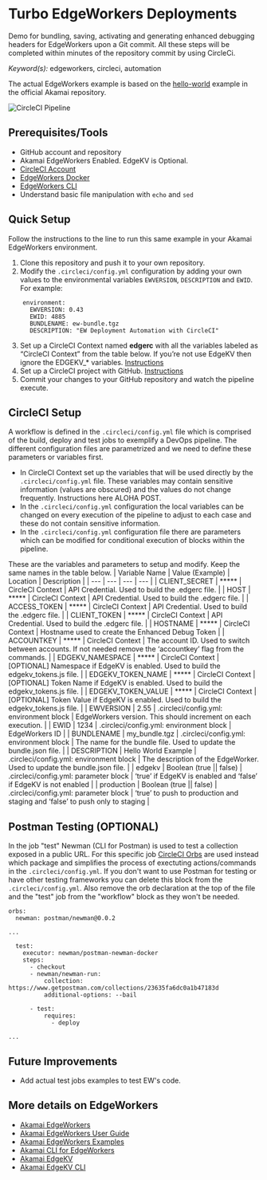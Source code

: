 # Turbo EdgeWorkers Deployments
Demo for bundling, saving, activating and generating enhanced debugging headers for EdgeWorkers upon a Git commit. All these steps will be completed within minutes of the repository commit by using CircleCi. 

*Keyword(s):* edgeworkers, circleci, automation<br>

The actual EdgeWorkers example is based on the [hello-world](https://github.com/akamai/edgeworkers-examples/tree/master/hello-world) example in the official Akamai repository.

![CircleCI Pipeline](http://jaescalo.test.edgekey.net/images/CircleCI-flow.jpg)

## Prerequisites/Tools
- GitHub account and repository
- Akamai EdgeWorkers Enabled. EdgeKV is Optional.
- [CircleCI Account](https://app.circleci.com/dashboard)
- [EdgeWorkers Docker](https://hub.docker.com/r/akamai/edgeworkers)
- [EdgeWorkers CLI](https://github.com/akamai/cli-edgeworkers)
- Understand basic file manipulation with `echo` and `sed`

## Quick Setup
Follow the instructions to the line to run this same example in your Akamai EdgeWorkers environment.
1. Clone this repository and push it to your own repository. 
2. Modify the `.circleci/config.yml` configuration by adding your own values to the environmental variables `EWVERSION`, `DESCRIPTION` and `EWID`. For example:
```
    environment:
      EWVERSION: 0.43
      EWID: 4885
      BUNDLENAME: ew-bundle.tgz
      DESCRIPTION: "EW Deployment Automation with CircleCI"
```
3. Set up a CircleCI Context named **edgerc** with all the variables labeled as “CircleCI Context” from the table below. If you’re not use EdgeKV then ignore the EDGEKV_* variables. [Instructions](https://circleci.com/docs/2.0/contexts/)
4. Set up a CircleCI project with GitHub. [Instructions](https://circleci.com/docs/2.0/getting-started/)
5. Commit your changes to your GitHub repository and watch the pipeline execute.

## CircleCI Setup
A workflow is defined in the `.circleci/config.yml` file which is comprised of the build, deploy and test jobs to exemplify a DevOps pipeline.
The different configuration files are parametrized and we need to define these parameters or variables first.

* In CircleCI Context set up the variables that will be used directly by the `.circleci/config.yml` file. These variables may contain sensitive information (values are obscured) and the values do not change frequently. Instructions here ALOHA POST.
* In the `.circleci/config.yml` configuration the local variables can be changed on every execution of the pipeline to adjust to each case and these do not contain sensitive information.
* In the `.circleci/config.yml` configuration file there are parameters which can be modified for conditional execution of blocks within the pipeline.

These are the variables and parameters to setup and modify. Keep the same names in the table below.
| Variable Name | Value (Example) | Location | Description |
| --- | --- |  --- |  --- | 
| CLIENT_SECRET | ***** | CircleCI Context | API Credential. Used to build the .edgerc file. |
| HOST | ***** | CircleCI Context | API Credential. Used to build the .edgerc file. |
| ACCESS_TOKEN | ***** | CircleCI Context | API Credential. Used to build the .edgerc file. |
| CLIENT_TOKEN | ***** | CircleCI Context | API Credential. Used to build the .edgerc file. |
| HOSTNAME | ***** | CircleCI Context | Hostname used to create the Enhanced Debug Token |
| ACCOUNTKEY | ***** | CircleCI Context | The account ID. Used to switch between accounts. If not needed remove the ‘accountkey’ flag from the commands. |
| EDGEKV_NAMESPACE | ***** | CircleCI Context | [OPTIONAL] Namespace if EdgeKV is enabled. Used to build the edgekv_tokens.js file. |
| EDGEKV_TOKEN_NAME | ***** | CircleCI Context | [OPTIONAL] Token Name if EdgeKV is enabled. Used to build the edgekv_tokens.js file.  |
| EDGEKV_TOKEN_VALUE | ***** | CircleCI Context | [OPTIONAL] Token Value if EdgeKV is enabled. Used to build the edgekv_tokens.js file.  |
| EWVERSION | 2.55 | .circleci/config.yml: environment block | EdgeWorkers version. This should increment on each execution. |
| EWID | 1234 | .circleci/config.yml: environment block | EdgeWorkers ID |
| BUNDLENAME | my_bundle.tgz | .circleci/config.yml: environment block | The name for the bundle file. Used to update the bundle.json file. |
| DESCRIPTION | Hello World Example | .circleci/config.yml: environment block | The description of the EdgeWorker. Used to update the bundle.json file. |
| edgekv | Boolean (true \|\| false) | .circleci/config.yml: parameter block | ‘true’ if EdgeKV is enabled and ‘false’ if EdgeKV is not enabled |
| production | Boolean (true \|\| false) | .circleci/config.yml: parameter block | ‘true’ to push to production and staging and ‘false’ to push only to staging |

## Postman Testing (OPTIONAL)
In the job "test" Newman (CLI for Postman) is used to test a collection exposed in a public URL. For this specific job [CircleCI Orbs](https://circleci.com/developer/orbs/orb/postman/newman) are used instead which package and simplifies the process of exectuting actions/commands in the `.circleci/config.yml`.
If you don't want to use Postman for testing or have other testing frameworks you can delete this block from the `.circleci/config.yml`. Also remove the orb declaration at the top of the file and the "test" job from the "workflow" block as they won't be needed.
```
orbs: 
  newman: postman/newman@0.0.2

...

  test:
    executor: newman/postman-newman-docker
    steps:  
      - checkout
      - newman/newman-run:
          collection: https://www.getpostman.com/collections/23635fa6dc0a1b47183d
          additional-options: --bail

      - test:
          requires:
            - deploy

...
```

## Future Improvements
* Add actual test jobs examples to test EW's code.

## More details on EdgeWorkers
- [Akamai EdgeWorkers](https://developer.akamai.com/akamai-edgeworkers-overview)
- [Akamai EdgeWorkers User Guide](https://learn.akamai.com/en-us/webhelp/edgeworkers/edgeworkers-user-guide/GUID-14077BCA-0D9F-422C-8273-2F3E37339D5B.html)
- [Akamai EdgeWorkers Examples](https://github.com/akamai/edgeworkers-examples)
- [Akamai CLI for EdgeWorkers](https://developer.akamai.com/legacy/cli/packages/edgeworkers.html)
- [Akamai EdgeKV](https://learn.akamai.com/en-us/webhelp/edgeworkers/edgekv-getting-started-guide/index.html)
- [Akamai EdgeKV CLI](https://github.com/akamai/cli-edgeworkers/blob/master/docs/edgekv_cli.md)